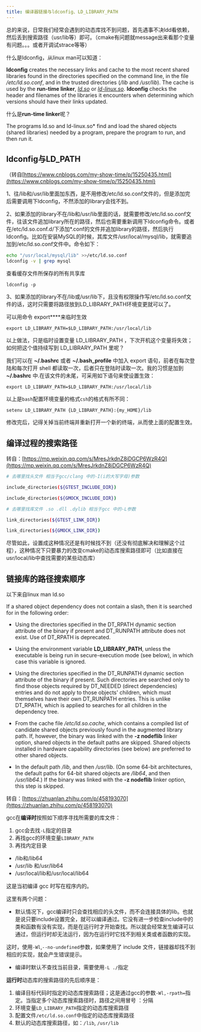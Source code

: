 ```yaml
---
title: 编译器链接与ldconfig、LD_LIBRARY_PATH
---
```


总的来说，日常我们经常会遇到的动态库找不到问题，首先遇事不决ldd看依赖，然后丢到搜索路径（usr/lib等）即可。（cmake有问题就message出来看那个变量有问题。。。或者开调试strace等等）

什么是ldconfig，从linux man可以知道：

**ldconfig** creates the necessary links and cache to the most recent shared libraries found in the directories specified on the command line, in the file */etc/ld.so.conf*, and in the trusted directories (*/lib* and */usr/lib*). The cache is used by the **run-time linker**, [*ld.so*](http://ld.so) or [*ld-linux.so*](http://ld-linux.so). **ldconfig** checks the header and filenames of the libraries it encounters when determining which versions should have their links updated.

什么是**run-time linker**呢？

The programs ld.so and ld-linux.so* find and load the shared objects (shared libraries) needed by a program, prepare the program to run, and then run it.

## ldconfig与LD_PATH

（转自[https://www.cnblogs.com/my-show-time/p/15250435.html](https://www.cnblogs.com/my-show-time/p/15250435.html)

1、往/lib和/usr/lib里面加东西，是不用修改/etc/ld.so.conf文件的，但是添加完后需要调用下ldconfig，不然添加的library会找不到。

2、如果添加的library不在/lib和/usr/lib里面的话，就需要修改/etc/ld.so.conf文件，往该文件追加library所在的路径，然后也需要重新调用下ldconfig命令。或者在/etc/ld.so.conf.d/下添加*.conf的文件并追加library的路径，然后执行ldconfig。比如在安装MySQL的时候，其库文件/usr/local/mysql/lib，就需要追加到/etc/ld.so.conf文件中。命令如下：

```Bash
echo "/usr/local/mysql/lib" >>/etc/ld.so.conf
ldconfig -v | grep mysql
```

查看缓存文件所保存的所有共享库

`ldconfig -p`

3、如果添加的library不在/lib或/usr/lib下，且没有权限操作写/etc/ld.so.conf文件的话，这时只需要将路径放到LD_LIBRARY_PATH环境变更就可以了。

可以用命令 export****来临时生效

  `export LD_LIBRARY_PATH=$LD_LIBRARY_PATH:/usr/local/lib`

以上做法，只是临时设置变量 LD_LIBRARY_PATH ，下次开机这个变量将失效；如何把这个值持续写到 LD_LIBRARY_PATH 里呢？

我们可以在 **~/.bashrc** 或者 **~/.bash_profile** 中加入 export 语句，前者在每次登陆和每次打开 shell 都读取一次，后者只在登陆时读取一次。我的习惯是加到 **~/.bashrc** 中.在该文件的未尾，可采用如下语句来使设置生效：

  `export LD_LIBRARY_PATH=$LD_LIBRARY_PATH:/usr/local/lib`

以上是`bash`配置环境变量的格式`csh`的格式有所不同：

  `setenv LD_LIBRARY_PATH {LD_LIBRARY_PATH}:{my_HOME}/lib`

修改完后，记得关掉当前终端并重新打开一个新的终端，从而使上面的配置生效。

## 编译过程的搜索路径

转自：[https://mp.weixin.qq.com/s/MresJrkdnZ8iDGCP6WzR4Q](https://mp.weixin.qq.com/s/MresJrkdnZ8iDGCP6WzR4Q)

```Bash
# 去哪里找头文件 相当于gcc/clang 中的-I(i的大写字母)参数  

include_directories(${GTEST_INCLUDE_DIR})  

include_directories(${GMOCK_INCLUDE_DIR})  

# 去哪里找库文件 .so .dll .dylib 相当于gcc 中的-L参数  

link_directories(${GTEST_LINK_DIR})  

link_directories(${GMOCK_LINK_DIR})
```

尽管如此，设置成这种情况还是有时候找不到（还没有彻底解决和理解这个过程），这种情况下只要暴力的改变cmake的动态库搜索路径即可（比如直接在usr/local/lib中查找需要的某些动态库）

## 链接库的路径搜索顺序

以下来自linux man ld.so

If a shared object dependency does not contain a slash, then it
is searched for in the following order:

- Using the directories specified in the DT_RPATH dynamic
  section attribute of the binary if present and DT_RUNPATH
  attribute does not exist.  Use of DT_RPATH is deprecated.

- Using the environment variable **LD_LIBRARY_PATH**, unless the
  executable is being run in secure-execution mode (see below),
  in which case this variable is ignored.

- Using the directories specified in the DT_RUNPATH dynamic
  section attribute of the binary if present.  Such directories
  are searched only to find those objects required by DT_NEEDED
  (direct dependencies) entries and do not apply to those
  objects' children, which must themselves have their own
  DT_RUNPATH entries.  This is unlike DT_RPATH, which is applied
  to searches for all children in the dependency tree.

- From the cache file */etc/ld.so.cache*, which contains a
  compiled list of candidate shared objects previously found in
  the augmented library path.  If, however, the binary was
  linked with the **-z nodeflib** linker option, shared objects in
  the default paths are skipped.  Shared objects installed in
  hardware capability directories (see below) are preferred to
  other shared objects.

- In the default path */lib*, and then */usr/lib*.  (On some 64-bit
  architectures, the default paths for 64-bit shared objects are
  */lib64*, and then */usr/lib64*.)  If the binary was linked with
  the **-z nodeflib** linker option, this step is skipped.

转自：[https://zhuanlan.zhihu.com/p/458193070](https://zhuanlan.zhihu.com/p/458193070)

gcc在**编译时**按照如下顺序寻找所需要的库文件：

1. gcc会去找`-L`指定的目录
2. 再找gcc的环境变量`LIBRARY_PATH`
3. 再找内定目录

- /lib和/lib64
- /usr/lib 和/usr/lib64
- /usr/local/lib和/usr/local/lib64

这是当初编译 gcc 时写在程序内的。

这里有两个问题：

- 默认情况下，gcc编译时只会查找相应的头文件，而不会连接具体的lib。也就是说只要include设置完全，就可以编译通过。它没有进一步检查include中的类和函数有没有实现，而是在运行时才开始查找。所以就会经常发生编译可以通过，但运行时却无法运行，因为在运行时它找不到相关类或者函数的实现。

这时，使用`-Wl`,`--no-undefined`参数，如果使用了 include 文件，链接器却找不到相应的实现，就会产生错误提示。

- 编译时默认不查找当前目录，需要使用`-L ./`指定

**运行时**动态库的搜索路径的先后顺序是：

1. 编译目标代码时指定的动态库搜索路径；这是通过gcc的参数`-Wl,-rpath=`指定。当指定多个动态库搜索路径时，路径之间用冒号 ：分隔
2. 环境变量`LD_LIBRARY_PATH`指定的动态库搜索路径
3. 配置文件`/etc/ld.so.conf`中指定的动态库搜索路径
4. 默认的动态库搜索路径，如：`/lib`, `/usr/lib`

